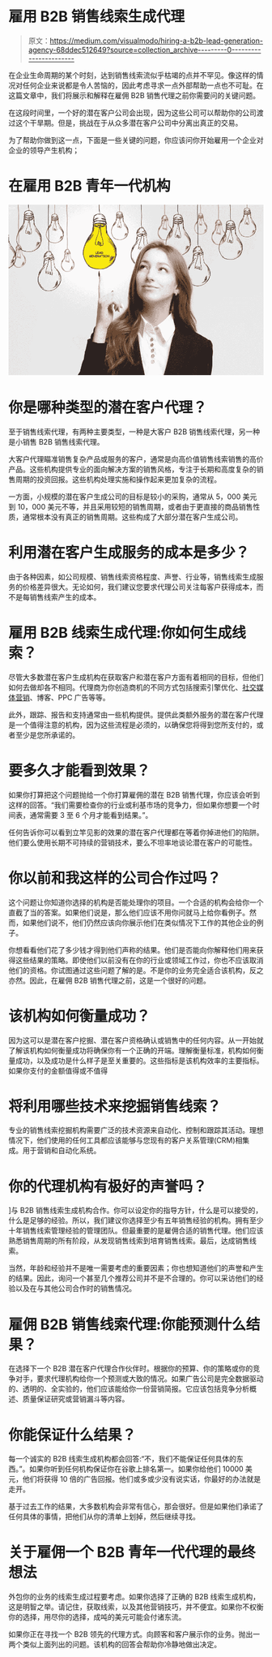 # 雇用 B2B 销售线索生成代理

> 原文：<https://medium.com/visualmodo/hiring-a-b2b-lead-generation-agency-68ddec512649?source=collection_archive---------0----------------------->

在企业生命周期的某个时刻，达到销售线索流似乎枯竭的点并不罕见。像这样的情况对任何企业来说都是令人苦恼的，因此考虑寻求一点外部帮助一点也不可耻。在这篇文章中，我们将展示和解释在雇佣 B2B 销售代理之前你需要问的关键问题。

在这段时间里，一个好的潜在客户公司会出现，因为这些公司可以帮助你的公司渡过这个干旱期。但是，挑战在于从众多潜在客户公司中分离出真正的交易。

为了帮助你做到这一点，下面是一些关键的问题，你应该问你开始雇用一个企业对企业的领导产生机构；

# 在雇用 B2B 青年一代机构

![](img/b1f12212d5d0708b63048d9cf786db17.png)

# 你是哪种类型的潜在客户代理？

至于销售线索代理，有两种主要类型，一种是大客户 B2B 销售线索代理，另一种是小销售 B2B 销售线索代理。

大客户代理瞄准销售复杂产品或服务的客户，通常是向高价值销售线索销售的高价产品。这些机构提供专业的面向解决方案的销售风格，专注于长期和高度复杂的销售周期的投资回报。这些机构处理实施和操作起来更加复杂的流程。

一方面，小规模的潜在客户生成公司的目标是较小的采购，通常从 5，000 美元到 10，000 美元不等，并且采用较短的销售周期，或者由于更直接的商品销售性质，通常根本没有真正的销售周期。这些构成了大部分潜在客户生成公司。

# 利用潜在客户生成服务的成本是多少？

由于各种因素，如公司规模、销售线索资格程度、声誉、行业等，销售线索生成服务的价格差异很大。无论如何，我们建议您要求代理公司关注每客户获得成本，而不是每销售线索产生的成本。

# 雇用 B2B 线索生成代理:你如何生成线索？

尽管大多数潜在客户生成机构在获取客户和潜在客户方面有着相同的目标，但他们如何去做却各不相同。代理商为你创造商机的不同方式包括搜索引擎优化、[社交媒体营销](https://visualmodo.com/increase-brand-awareness-social-media/)、博客、PPC 广告等等。

此外，跟踪、报告和支持通常由一些机构提供。提供此类额外服务的潜在客户代理是一个值得注意的机构，因为这些流程是必须的，以确保您将得到您所支付的，或者至少是您所承诺的。

# 要多久才能看到效果？

如果你打算把这个问题抛给一个你打算雇佣的潜在 B2B 销售代理，你应该会听到这样的回答。“我们需要检查你的行业或利基市场的竞争力，但如果你想要一个时间表，通常需要 3 至 6 个月才能看到结果。”。

任何告诉你可以看到立竿见影的效果的潜在客户代理都在等着你掉进他们的陷阱。他们要么使用长期不可持续的营销技术，要么不坦率地谈论潜在客户的可能性。

# 你以前和我这样的公司合作过吗？

这个问题让你知道你选择的机构是否能处理你的项目。一个合适的机构会给你一个直截了当的答案。如果他们说是，那么他们应该不用你问就马上给你看例子。然而，如果他们说不，他们仍然应该向你展示他们在类似情况下工作的其他企业的例子。

你想看看他们花了多少钱才得到他们声称的结果。他们是否能向你解释他们用来获得这些结果的策略。即使他们以前没有在你的行业或领域工作过，你也不应该取消他们的资格。你试图通过这些问题了解的是。不是你的业务完全适合该机构，反之亦然。因此，在雇佣 B2B 销售代理之前，这是一个很好的问题。

# 该机构如何衡量成功？

因为这可以是潜在客户挖掘、潜在客户资格确认或销售中的任何内容。从一开始就了解该机构如何衡量成功将确保你有一个正确的开端。理解衡量标准，机构如何衡量成功，以及成功是什么样子是至关重要的。这些指标是该机构效率的主要指标。如果你支付的金额值得或不值得

# 将利用哪些技术来挖掘销售线索？

专业的销售线索挖掘机构需要广泛的技术资源来自动化、控制和跟踪其活动。理想情况下，他们使用的任何工具都应该能够与您现有的客户关系管理(CRM)相集成。用于营销和自动化系统。

# 你的代理机构有极好的声誉吗？

]与 B2B 销售线索生成机构合作。你可以设定你的指导方针，什么是可以接受的，什么是足够的经验。所以，我们建议你选择至少有五年销售经验的机构。拥有至少十年销售线索管理经验的管理团队。但最重要的是雇佣合适的销售代理。他们应该熟悉销售周期的所有阶段，从发现销售线索到培育销售线索。最后，达成销售线索。

当然，年龄和经验并不是唯一需要考虑的重要因素；你也想知道他们的声誉和产生的结果。因此，询问一个甚至几个推荐公司并不是不合理的。你可以采访他们的经验以及在与其他公司合作时的销售情况。

# 雇佣 B2B 销售线索代理:你能预测什么结果？

在选择下一个 B2B 潜在客户代理合作伙伴时。根据你的预算、你的策略或你的竞争对手，要求代理机构给你一个预测或大致的情况。如果广告公司是完全数据驱动的、透明的、全实验的，他们应该能给你一份营销简报。它应该包括竞争分析概述、质量保证研究或营销漏斗等内容。

# 你能保证什么结果？

每一个诚实的 B2B 线索生成机构都会回答:“不，我们不能保证任何具体的东西。”。如果你听到任何机构保证你在谷歌上排名第一。如果你给他们 10000 美元，他们将获得 10 倍的广告回报。他们或多或少没有说实话，你最好的办法就是走开。

基于过去工作的结果，大多数机构会非常有信心，那会很好。但是如果他们承诺了任何具体的事情，把他们从你的清单上划掉，然后继续寻找。

# 关于雇佣一个 B2B 青年一代代理的最终想法

外包你的业务的线索生成过程要考虑。如果你选择了正确的 B2B 线索生成机构，这是明智之举。请记住，获取线索，以及其他营销技巧，并不便宜。如果你不权衡你的选择，用尽你的选择，成吨的美元可能会付诸东流。

如果你正在寻找一个 B2B 领先的代理方式。向顾客和客户展示你的业务。抛出一两个类似上面列出的问题。该机构的回答会帮助你冷静地做出决定。